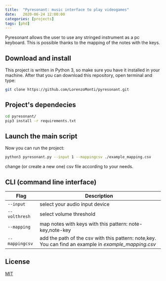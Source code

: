 ```yaml
---
title:  "Pyresonant: music interface to play videogames"
date:   2020-06-24 12:00:00
categories: [projects]
tags: [phd]
---
```


Pyresonant allows the user to use any stringed instrument as a pc keyboard. This is possible thanks to the mapping of the notes with the keys.

## Download and install

This project is written in Python 3, so make sure you have it installed in your machine.
After that you can download this repository, open terminal and type:
```bash
git clone https://github.com/LorenzoMonti/pyresonant.git
```

## Project's dependecies

```bash
cd pyresonant/
pip3 install -r requirements.txt
```
## Launch the main script

Now you can run the project:

```bash
python3 pyresonant.py --input 1 --mappingcsv ./example_mapping.csv
```
change (or create a new one) csv file according to your needs.


## CLI (command line interface)

| Flag | Description |
| --- | --- |
| `--input` | select your audio input device  |
| `--volthresh` | select volume threshold |
| `--mapping` | map notes with keys with this pattern: note-key,note-key |
| `--mappingcsv` | add the path of the csv with this pattern: note,key. You can find an example in *example_mapping.csv* |

## License

[MIT](https://choosealicense.com/licenses/mit/)
